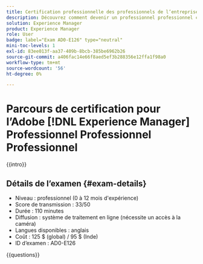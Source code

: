 ```yaml
---
title: Certification professionnelle des professionnels de l’entreprise
description: Découvrez comment devenir un professionnel professionnel certifié en Adobe [!DNL Experience Manager].
solution: Experience Manager
product: Experience Manager
role: User
badge: label="Exam AD0-E126" type="neutral"
mini-toc-levels: 1
exl-id: 83ee013f-aa37-409b-8bcb-385be6962b26
source-git-commit: a406fac14e66f8aed5ef3b288356e12ffa1f98a0
workflow-type: tm+mt
source-wordcount: '56'
ht-degree: 0%

---
```


# Parcours de certification pour l’Adobe [!DNL Experience Manager] Professionnel Professionnel Professionnel

{{intro}}

## Détails de l’examen {#exam-details}

* Niveau : professionnel (0 à 12 mois d&#39;expérience)
* Score de transmission : 33/50
* Durée : 110 minutes
* Diffusion : système de traitement en ligne (nécessite un accès à la caméra)
* Langues disponibles : anglais
* Coût : 125 $ (global) / 95 $ (Inde)
* ID d’examen : AD0-E126

{{questions}}
